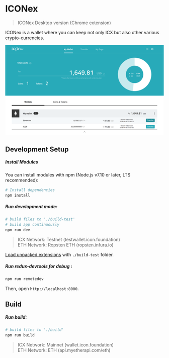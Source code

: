 # ICONex
> ICONex Desktop version (Chrome extension)

ICONex is a wallet where you can keep not only ICX but also other various crypto-currencies.

![](./public/resource/readme_image.png)

## Development Setup

##### Install Modules

You can install modules with npm (Node.js v7.10 or later, LTS recommended):

```sh
# Install dependencies
npm install
```

##### Run development mode:

```sh
# build files to './build-test'
# build app continuously
npm run dev
```

> ICX Network: Testnet (testwallet.icon.foundation)  
> ETH Network: Ropsten ETH (ropsten.infura.io)

[Load unpacked extensions](https://developer.chrome.com/extensions/getstarted#unpacked) with `./build-test` folder.


##### Run redux-devtools for debug :
```sh
npm run remotedev
```
Then, open `http://localhost:8000`.


## Build

##### Run build:

```sh
# build files to './build'
npm run build
```

> ICX Network: Mainnet (wallet.icon.foundation)  
> ETH Network: ETH (api.myetherapi.com/eth)
